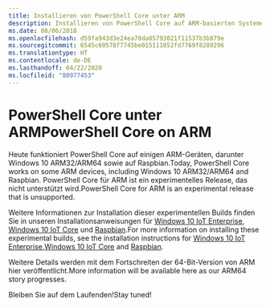 ```yaml
---
title: Installieren von PowerShell Core unter ARM
description: Installieren von PowerShell Core auf ARM-basierten Systemen
ms.date: 08/06/2018
ms.openlocfilehash: d59fa943d3e24ea70da85793021f11537b3b879e
ms.sourcegitcommit: 6545c60578f7745be015111052fd7769f8289296
ms.translationtype: HT
ms.contentlocale: de-DE
ms.lasthandoff: 04/22/2020
ms.locfileid: "80977453"
---
```

# <a name="powershell-core-on-arm"></a><span data-ttu-id="67580-103">PowerShell Core unter ARM</span><span class="sxs-lookup"><span data-stu-id="67580-103">PowerShell Core on ARM</span></span>

<span data-ttu-id="67580-104">Heute funktioniert PowerShell Core auf einigen ARM-Geräten, darunter Windows 10 ARM32/ARM64 sowie auf Raspbian.</span><span class="sxs-lookup"><span data-stu-id="67580-104">Today, PowerShell Core works on some ARM devices, including Windows 10 ARM32/ARM64 and Raspbian.</span></span>
<span data-ttu-id="67580-105">PowerShell Core für ARM ist ein experimentelles Release, das nicht unterstützt wird.</span><span class="sxs-lookup"><span data-stu-id="67580-105">PowerShell Core for ARM is an experimental release that is unsupported.</span></span>

<span data-ttu-id="67580-106">Weitere Informationen zur Installation dieser experimentellen Builds finden Sie in unseren Installationsanweisungen für [Windows 10 IoT Enterprise](installing-powershell-core-on-windows.md#deploying-on-windows-10-iot-enterprise), [Windows 10 IoT Core](installing-powershell-core-on-windows.md#deploying-on-windows-10-iot-core) und [Raspbian](installing-powershell-core-on-linux.md#raspbian).</span><span class="sxs-lookup"><span data-stu-id="67580-106">For more information on installing these experimental builds, see the installation instructions for [Windows 10 IoT Enterprise](installing-powershell-core-on-windows.md#deploying-on-windows-10-iot-enterprise),[Windows 10 IoT Core](installing-powershell-core-on-windows.md#deploying-on-windows-10-iot-core) and [Raspbian](installing-powershell-core-on-linux.md#raspbian).</span></span>

<span data-ttu-id="67580-107">Weitere Details werden mit dem Fortschreiten der 64-Bit-Version von ARM hier veröffentlicht.</span><span class="sxs-lookup"><span data-stu-id="67580-107">More information will be available here as our ARM64 story progresses.</span></span>

<span data-ttu-id="67580-108">Bleiben Sie auf dem Laufenden!</span><span class="sxs-lookup"><span data-stu-id="67580-108">Stay tuned!</span></span>
